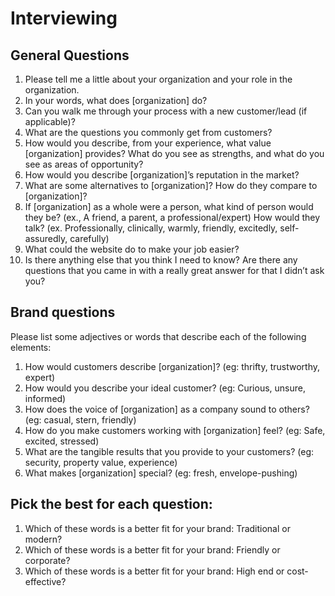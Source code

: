 # Interviewing
## General Questions
1. Please tell me a little about your organization and your role in the organization.
2. In your words, what does [organization] do?
3. Can you walk me through your process with a new customer/lead (if applicable)?
4. What are the questions you commonly get from customers?
5. How would you describe, from your experience, what value [organization] provides? What do you see as strengths, and what do you see as areas of opportunity?
6. How would you describe [organization]’s reputation in the market?
7. What are some alternatives to [organization]? How do they compare to [organization]?
8. If [organization] as a whole were a person, what kind of person would they be? (ex., A friend, a parent, a professional/expert) How would they talk? (ex. Professionally, clinically, warmly, friendly, excitedly, self-assuredly, carefully)
9. What could the website do to make your job easier?
10. Is there anything else that you think I need to know? Are there any questions that you came in with a really great answer for that I didn’t ask you?
## Brand questions
Please list some adjectives or words that describe each of the following elements:

1. How would customers describe [organization]? (eg: thrifty, trustworthy, expert)
2. How would you describe your ideal customer? (eg: Curious, unsure, informed)
3. How does the voice of [organization] as a company sound to others? (eg: casual, stern, friendly)
4. How do you make customers working with [organization] feel? (eg: Safe, excited, stressed)
5. What are the tangible results that you provide to your customers? (eg: security, property value, experience)
6. What makes [organization] special? (eg: fresh, envelope-pushing)

## Pick the best for each question:
1. Which of these words is a better fit for your brand: Traditional or modern?
2. Which of these words is a better fit for your brand: Friendly or corporate?
3. Which of these words is a better fit for your brand: High end or cost-effective?